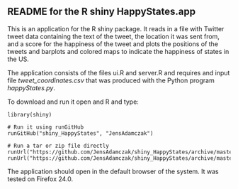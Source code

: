 README for the R shiny HappyStates.app
--------------------------------------

This is an application for the R shiny package. It reads in a file with Twitter
tweet data containing the text of the tweet, the location it was sent from, and a
score for the happiness of the tweet and plots the positions of the tweets and
barplots and colored maps to indicate the happiness of states in the US.

The application consists of the files ui.R and server.R and requires and input
file *tweet_coordinates.csv* that was produced with the Python program
*happyStates.py*.

To download and run it open and R and type:

    library(shiny)
    
    # Run it using runGitHub
    runGitHub("shiny_HappyStates", "JensAdamczak")
    
    # Run a tar or zip file directly
    runUrl("https://github.com/JensAdamczak/shiny_HappyStates/archive/master.tar.gz")
    runUrl("https://github.com/JensAdamczak/shiny_HappyStates/archive/master.zip")

The application should open in the default browser of the system. It was tested
on Firefox 24.0.  
